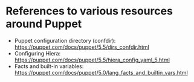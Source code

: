 # References to various resources around Puppet

* Puppet configuration directory (confdir): https://puppet.com/docs/puppet/5.5/dirs_confdir.html
* Configuring Hiera: https://puppet.com/docs/puppet/5.5/hiera_config_yaml_5.html
* Facts and built-in variables: https://puppet.com/docs/puppet/5.0/lang_facts_and_builtin_vars.html

